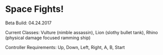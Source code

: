 # Space Fights!
Beta Build: 04.24.2017


Current Classes: Vulture (nimble assassin), Lion (slothy bullet tank), Rhino (physical damage focused ramming ship)

Controller Requirements: Up, Down, Left, Right, A, B, Start

